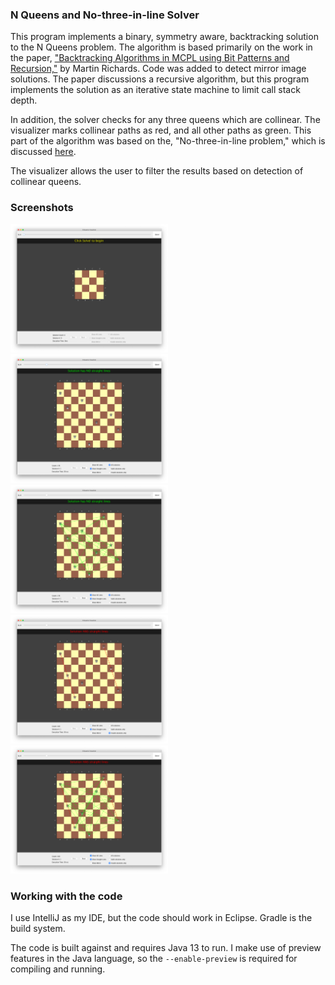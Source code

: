### N Queens and No-three-in-line Solver

This program implements a binary, symmetry aware, backtracking solution to 
the N Queens problem. The algorithm is based primarily on the work in the paper,
["Backtracking Algorithms in MCPL using Bit Patterns and Recursion,"](https://citeseerx.ist.psu.edu/viewdoc/download?doi=10.1.1.51.7113&rep=rep1&type=pdf) 
by Martin Richards.
Code was added to detect mirror image solutions. The paper discussions a recursive
algorithm, but this program implements the solution as an iterative state machine to 
limit call stack depth.
  
In addition, the solver checks for any three queens
which are collinear.  The visualizer marks collinear paths as red, and
all other paths as green.  This part of the algorithm was based on the, 
"No-three-in-line problem," which is discussed [here](https://en.wikipedia.org/wiki/No-three-in-line_problem).

The visualizer allows the user to filter the results based on detection of
collinear queens.

### Screenshots

<div style="justify-content: space-around">
    <div>
        <a href="https://raw.github.com/jeffpanici75/n-queens/master/assets/screenshot-1.png">
            <img src="/assets/screenshot-1.png" width="50%" height="50%" />
        </a>
    </div>
    <div>
        <a href="https://raw.github.com/jeffpanici75/n-queens/master/assets/screenshot-2.png">
            <img src="/assets/screenshot-2.png" width="50%" height="50%" />
        </a>
    </div>
    <div>
        <a href="https://raw.github.com/jeffpanici75/n-queens/master/assets/screenshot-3.png">
            <img src="/assets/screenshot-3.png" width="50%" height="50%" />
        </a>
    </div>
</div>

<div style="justify-content: space-around">
    <div>
        <a href="https://raw.github.com/jeffpanici75/n-queens/master/assets/screenshot-4.png">
            <img src="/assets/screenshot-4.png" width="50%" height="50%" />
        </a>
    </div>
    <div>
        <a href="https://raw.github.com/jeffpanici75/n-queens/master/assets/screenshot-5.png">
            <img src="/assets/screenshot-5.png" width="50%" height="50%" />
        </a>
    </div>
</div>

### Working with the code

I use IntelliJ as my IDE, but the code should work in Eclipse. Gradle is the build system.

The code is built against and requires Java 13 to run. I make use of preview features in the Java language, 
so the `--enable-preview` is required for compiling and running.


